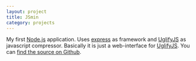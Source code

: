 ```yaml
---
layout: project
title: JSmin
category: projects
---
```

My first [Node.js][2] application. Uses [express][3] as framework and [UglifyJS][4] as javascript compressor. Basically it is just a web-interface for [UglifyJS][4]. You can [find the source on Github][5].

  [1]: http://jsmin.de "JSmin"
  [2]: http://nodejs.org "node.js"
  [3]: http://expressjs.com "Express - node.js web application framework"
  [4]: https://github.com/mishoo/UglifyJS2 "JavaScript parser / mangler / compressor / beautifier toolkit"
  [5]: https://github.com/dabio/min "dabio/min - JSmin on Github"

